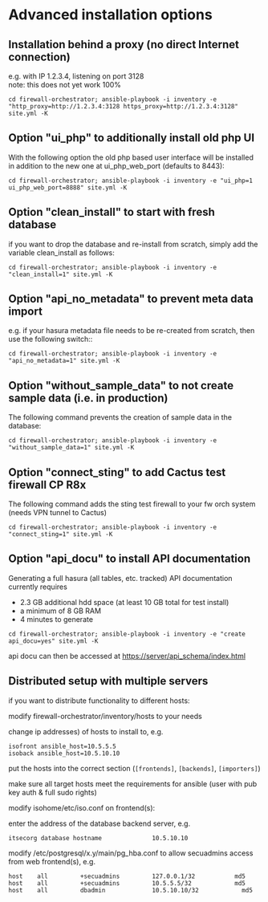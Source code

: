 # Advanced installation options

## Installation behind a proxy (no direct Internet connection)

e.g. with IP 1.2.3.4, listening on port 3128<br>
note: this does not yet work 100%

```console
cd firewall-orchestrator; ansible-playbook -i inventory -e "http_proxy=http://1.2.3.4:3128 https_proxy=http://1.2.3.4:3128" site.yml -K
```

## Option "ui_php" to additionally install old php UI

With the following option the old php based user interface will be installed in addition to the new one at ui_php_web_port (defaults to 8443):

```console
cd firewall-orchestrator; ansible-playbook -i inventory -e "ui_php=1 ui_php_web_port=8888" site.yml -K
```

## Option "clean_install" to start with fresh database

if you want to drop the database and re-install from scratch, simply add the variable clean_install as follows:

```console
cd firewall-orchestrator; ansible-playbook -i inventory -e "clean_install=1" site.yml -K
```

## Option "api_no_metadata" to prevent meta data import

e.g. if your hasura metadata file needs to be re-created from scratch, then use the following switch::

```console
cd firewall-orchestrator; ansible-playbook -i inventory -e "api_no_metadata=1" site.yml -K
```

## Option "without_sample_data" to not create sample data (i.e. in production)

The following command prevents the creation of sample data in the database:

```console
cd firewall-orchestrator; ansible-playbook -i inventory -e "without_sample_data=1" site.yml -K
```

## Option "connect_sting" to add Cactus test firewall CP R8x

The following command adds the sting test firewall to your fw orch system (needs VPN tunnel to Cactus)

```console
cd firewall-orchestrator; ansible-playbook -i inventory -e "connect_sting=1" site.yml -K
```

## Option "api_docu" to install API documentation

Generating a full hasura (all tables, etc. tracked) API documentation  currently requires 
- 2.3 GB additional hdd space (at least 10 GB total for test install)
- a minimum of 8 GB RAM
- 4 minutes to generate

```console
cd firewall-orchestrator; ansible-playbook -i inventory -e "create api_docu=yes" site.yml -K
```

api docu can then be accessed at <https://server/api_schema/index.html>

## Distributed setup with multiple servers

if you want to distribute functionality to different hosts:

modify firewall-orchestrator/inventory/hosts to your needs

change ip addresses) of hosts to install to, e.g.

```console
isofront ansible_host=10.5.5.5
isoback ansible_host=10.5.10.10
```

put the hosts into the correct section (`[frontends]`, `[backends]`, `[importers]`)

make sure all target hosts meet the requirements for ansible (user with pub key auth & full sudo rights)

modify isohome/etc/iso.conf on frontend(s):

enter the address of the database backend server, e.g.

```console
itsecorg database hostname              10.5.10.10
```

modify /etc/postgresql/x.y/main/pg_hba.conf to allow secuadmins access from web frontend(s), e.g.

```console
host    all         +secuadmins         127.0.0.1/32           md5
host    all         +secuadmins         10.5.5.5/32            md5
host    all         dbadmin             10.5.10.10/32            md5
```
